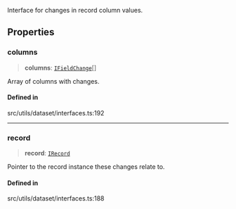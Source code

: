 Interface for changes in record column values.

## Properties

### columns

> **columns**: [`IFieldChange`](IFieldChange.md)[]

Array of columns with changes.

#### Defined in

src/utils/dataset/interfaces.ts:192

***

### record

> **record**: [`IRecord`](IRecord.md)

Pointer to the record instance these changes relate to.

#### Defined in

src/utils/dataset/interfaces.ts:188
